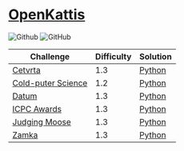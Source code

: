# [OpenKattis](https://open.kattis.com/)

![Github](https://img.shields.io/badge/languages-python-green.svg?longCache=true&style=for-the-badge)
![GitHub](https://img.shields.io/github/license/mashape/apistatus.svg?style=for-the-badge)

|  Challenge      | Difficulty      | Solution        |
| --------------- | --------------- | --------------- |
[Cetvrta](https://open.kattis.com/problems/cetvrta) | 1.3 | [Python](./Python/cetvrta.py)
[Cold-puter Science](https://open.kattis.com/problems/cold) | 1.2 | [Python](./Python/cold.py)
[Datum](https://open.kattis.com/problems/datum) | 1.3 | [Python](./Python/datum.py)
[ICPC Awards](https://open.kattis.com/problems/icpcawards) | 1.3 | [Python](./Python/icpcawards.py)
[Judging Moose](https://open.kattis.com/problems/judgingmoose) | 1.3 | [Python](./Python/judgingmoose.py)
[Zamka](https://open.kattis.com/problems/zamka) | 1.3 | [Python](./Python/zamka.py)
